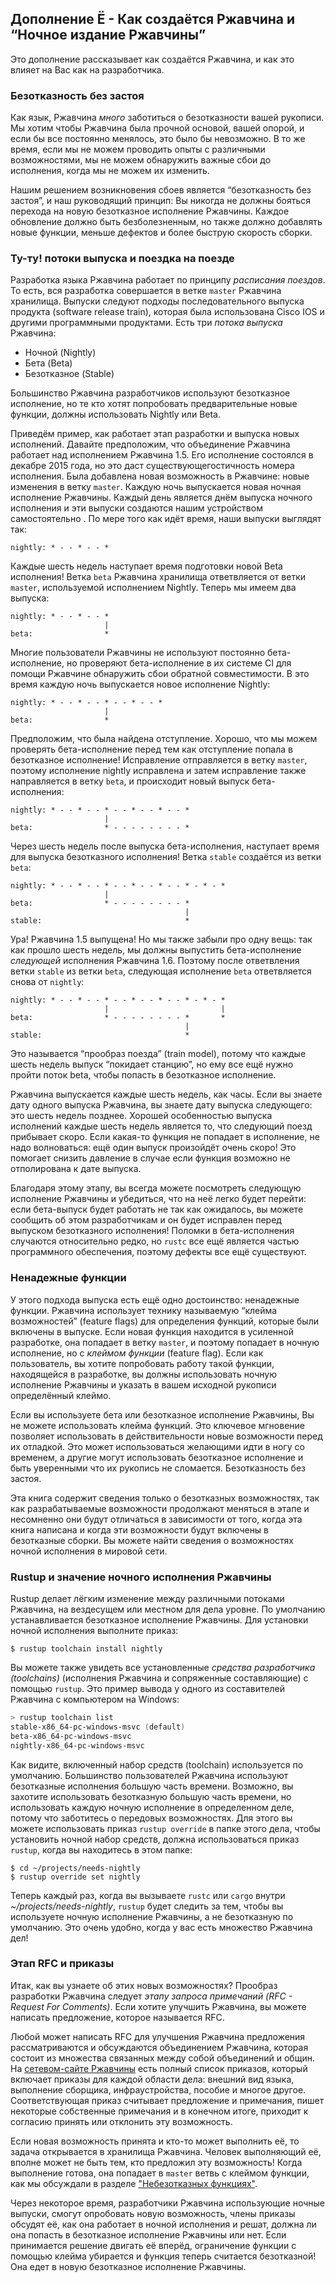 ## Дополнение Ё - Как создаётся Ржавчина и “Ночное издание Ржавчины”

Это дополнение рассказывает как создаётся Ржавчина, и как это влияет на Вас как на разработчика.

### Безотказность без застоя

Как язык, Ржавчина *много* заботиться о безотказности вашей рукописи. Мы хотим чтобы Ржавчина была прочной основой, вашей опорой, и если бы все постоянно менялось, это было бы невозможно. В то же время, если мы не можем проводить опыты с различными возможностями, мы не можем обнаружить важные сбои до исполнения, когда мы не можем их изменить.

Нашим решением возникновения сбоев является “безотказность без застоя”, и наш руководящий принцип: Вы никогда не должны бояться перехода на новую безотказное исполнение Ржавчины. Каждое обновление должно быть безболезненным, но также должно добавлять новые функции, меньше дефектов и более быструю скорость сборки.

### Ту-ту! потоки выпуска и поездка на поезде

Разработка языка Ржавчина работает по принципу *расписания поездов*. То есть, вся разработка совершается в ветке `master` Ржавчина хранилища. Выпуски следуют подходы последовательного выпуска продукта (software release train), которая была использована Cisco IOS и другими программными продуктами. Есть три *потока выпуска* Ржавчина:

- Ночной (Nightly)
- Бета (Beta)
- Безотказное (Stable)

Большинство Ржавчина разработчиков используют безотказное исполнение, но те кто хотят попробовать предварительные  новые функции, должны использовать Nightly или Beta.

Приведём пример, как работает этап разработки и выпуска новых исполнений. Давайте предположим, что объединение Ржавчина работает над исполнением Ржавчина 1.5. Его исполнение состоялся в декабре 2015 года, но это даст существующегостичность номера исполнения. Была добавлена новая возможность в Ржавчине: новые изменения в ветку `master`. Каждую ночь выпускается новая ночная исполнение Ржавчины. Каждый день является днём выпуска ночного исполнения и эти выпуски создаются нашим устройством самостоятельно . По мере того как идёт время, наши выпуски выглядят так:

```text
nightly: * - - * - - *
```

Каждые шесть недель наступает время подготовки новой Beta исполнения! Ветка `beta` Ржавчина хранилища ответвляется от ветки `master`, используемой исполнением Nightly. Теперь мы имеем два выпуска:

```text
nightly: * - - * - - *
                     |
beta:                *
```

Многие пользователи Ржавчины не используют постоянно бета-исполнение, но проверяют бета-исполнение в их системе CI для помощи Ржавчине обнаружить сбои обратной совместимости. В это время каждую ночь выпускается новое исполнение Nightly:

```text
nightly: * - - * - - * - - * - - *
                     |
beta:                *
```

Предположим, что была найдена отступление. Хорошо, что мы можем проверять бета-исполнение перед тем как отступление попала в безотказное исполнение! Исправление отправляется в ветку `master`, поэтому исполнение nightly исправлена и затем исправление также направляется в ветку `beta`, и происходит новый выпуск бета-исполнения:

```text
nightly: * - - * - - * - - * - - * - - *
                     |
beta:                * - - - - - - - - *
```

Через шесть недель после выпуска бета-исполнения, наступает время для выпуска безотказного исполнения! Ветка `stable` создаётся из ветки `beta`:

```text
nightly: * - - * - - * - - * - - * - - * - * - *
                     |
beta:                * - - - - - - - - *
                                       |
stable:                                *
```

Ура! Ржавчина 1.5 выпущена! Но мы также забыли про одну вещь: так как прошло шесть недель, мы должны выпустить бета-исполнение *следующей*  исполнения Ржавчина 1.6. Поэтому после ответвления ветки `stable` из ветки `beta`, следующая исполнение `beta` ответвляется снова от `nightly`:

```text
nightly: * - - * - - * - - * - - * - - * - * - *
                     |                         |
beta:                * - - - - - - - - *       *
                                       |
stable:                                *
```

Это называется “прообраз поезда” (train model), потому что каждые шесть недель выпуск “покидает станцию”, но ему все ещё нужно пройти поток beta, чтобы попасть в безотказное исполнение.

Ржавчина выпускается каждые шесть недель, как часы. Если вы знаете дату одного выпуска Ржавчина, вы знаете дату выпуска следующего: это шесть недель позднее. Хорошей особенностью выпуска исполнений каждые шесть недель является то, что следующий поезд прибывает скоро. Если какая-то функция не попадает в исполнение, не надо волноваться: ещё один выпуск произойдёт очень скоро! Это помогает снизить давление в случае если функция возможно не отполирована к дате выпуска.

Благодаря этому этапу, вы всегда можете посмотреть следующую исполнение Ржавчины и убедиться, что на неё легко будет перейти: если бета-выпуск будет работать не так как ожидалось, вы можете сообщить об этом разработчикам и он будет исправлен перед выпуском безотказного исполнения! Поломки в бета-исполнения случаются относительно редко, но `rustc` все ещё является частью программного обеспечения, поэтому дефекты все ещё существуют.

### Ненадежные функции

У этого подхода выпуска есть ещё одно достоинство: ненадежные функции. Ржавчина использует технику называемую “клейма возможностей” (feature flags) для определения функций, которые были включены в выпуске. Если новая функция находится в усиленной разработке, она попадает в ветку `master`, и поэтому попадает в ночную исполнение, но с *клеймом функции* (feature flag). Если как пользователь, вы хотите попробовать работу такой функции, находящейся в разработке, вы должны использовать ночную исполнение Ржавчины и указать в вашем исходной рукописи определённый клеймо.

Если вы используете бета или безотказное исполнение Ржавчины, Вы не можете использовать клейма функций. Это ключевое мгновение позволяет использовать в действительности новые возможности перед их отладкой. Это может использоваться желающими идти в ногу со временем, а другие могут использовать безотказное исполнение и быть уверенными что их рукопись не сломается. Безотказность без застоя.

Эта книга содержит сведения только о безотказных возможностях, так как разрабатываемые возможности продолжают меняться в этапе и несомненно они будут отличаться в зависимости от того, когда эта книга написана и когда эти возможности будут включены в безотказные сборки. Вы можете найти сведения о возможностях ночной исполнения в мировой сети.

### Rustup и значение ночного исполнения Ржавчины

Rustup делает лёгким изменение между различными потоками Ржавчина, на вездесущем или местном для дела уровне. По умолчанию устанавливается безотказное исполнение Ржавчины. Для установки ночной исполнения выполните приказ:

```console
$ rustup toolchain install nightly
```

Вы можете также увидеть все установленные *средства разработчика (toolchains)* (исполнения Ржавчина и сопряженные составляющие) с помощью `rustup`. Это пример вывода у одного из составителей Ржавчина с компьютером на Windows:

```powershell
> rustup toolchain list
stable-x86_64-pc-windows-msvc (default)
beta-x86_64-pc-windows-msvc
nightly-x86_64-pc-windows-msvc
```

Как видите, включенный набор средств (toolchain) используется по умолчанию. Большинство пользователей Ржавчина используют безотказные исполнения большую часть времени. Возможно, вы захотите использовать безотказную большую часть времени, но использовать каждую ночную исполнение в определенном деле, потому что заботитесь о передовых возможностях. Для этого вы можете использовать приказ `rustup override` в папке этого дела, чтобы установить ночной набор средств, должна использоваться приказ `rustup`, когда вы находитесь в этом папке:

```console
$ cd ~/projects/needs-nightly
$ rustup override set nightly
```

Теперь каждый раз, когда вы вызываете `rustc` или `cargo` внутри *~/projects/needs-nightly*, `rustup` будет следить за тем, чтобы вы используете ночную исполнение Ржавчины, а не безотказную по умолчанию. Это очень удобно, когда у вас есть множество Ржавчина дел!

### Этап RFC и приказы

Итак, как вы узнаете об этих новых возможностях? Прообраз разработки Ржавчина следует *этапу запроса примечаний (RFC - Request For Comments)*. Если хотите улучшить Ржавчина, вы можете написать предложение, которое называется RFC.

Любой может написать RFC для улучшения Ржавчина предложения рассматриваются и обсуждаются объединением Ржавчина, которая состоит из множества связанных между собой объединений и общин. На [сетевом-сайте Ржавчины](https://www.rust-lang.org/governance) есть полный список приказов, который включает приказы для каждой области дела: внешний вид языка, выполнение сборщика, инфраустройства, пособие и многое другое. Соответствующая приказ считывает предложение и примечания, пишет некоторые собственные примечания и в конечном итоге, приходит к согласию принять или отклонить эту возможность.

Если новая возможность принята и кто-то может выполнить её, то задача открывается в хранилища Ржавчина. Человек выполняющий её, вполне может не быть тем, кто предложил эту возможность! Когда выполнение готова, она попадает в `master` ветвь с клеймом функции, как мы обсуждали в разделе ["Небезотказных функциях"](#unstable-features)<!--  -->.

Через некоторое время, разработчики Ржавчина использующие ночные выпуски, смогут опробовать новую возможность, члены приказы обсудят её, как она работает в ночной исполнения и решат, должна ли она попасть в безотказное исполнение Ржавчины или нет. Если принимается решение двигать её вперёд, ограничение функции с помощью клейма убирается и функция теперь считается безотказной! Она едет в новую  безотказное исполнение Ржавчины.
